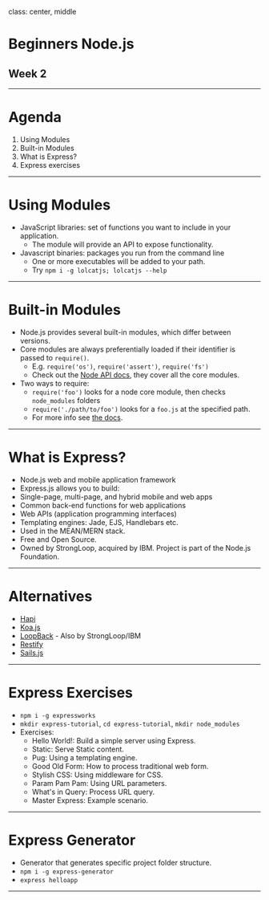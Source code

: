 class: center, middle

# Beginners Node.js
## Week 2

---

# Agenda

1. Using Modules
2. Built-in Modules
3. What is Express?
4. Express exercises

---

# Using Modules

 - JavaScript libraries: set of functions you want to include in your application.
   - The module will provide an API to expose functionality.
 - Javascript binaries: packages you run from the command line
   - One or more executables will be added to your path.
   - Try `npm i -g lolcatjs; lolcatjs --help`

---

# Built-in Modules

 - Node.js provides several built-in modules, which differ between versions.
 - Core modules are always preferentially loaded if their identifier is passed to `require()`.
   - E.g. `require('os')`, `require('assert')`, `require('fs')`
   - Check out the [Node API docs](https://nodejs.org/docs/latest-v8.x/api/fs.html), they cover all the core modules.
 - Two ways to require:
   - `require('foo')` looks for a node core module, then checks `node_modules`
     folders
   - `require('./path/to/foo')` looks for a `foo.js` at the specified path.
   - For more info see [the docs](https://nodejs.org/api/modules.html).

---

# What is Express?

 - Node.js web and mobile application framework
 - Express.js allows you to build:
  - Single-page, multi-page, and hybrid mobile and web apps
  - Common back-end functions for web applications
  - Web APIs (application programming interfaces)
 - Templating engines: Jade, EJS, Handlebars etc.
 - Used in the MEAN/MERN stack.
 - Free and Open Source.
 - Owned by StrongLoop, acquired by IBM. Project is part of the Node.js Foundation.

---

# Alternatives

- [Hapi](https://hapijs.com/)
- [Koa.js](http://koajs.com/)
- [LoopBack](https://loopback.io/) - Also by StrongLoop/IBM
- [Restify](http://restify.com/)
- [Sails.js](https://sailsjs.com/)

---

# Express Exercises

- `npm i -g expressworks`
- `mkdir express-tutorial`, `cd express-tutorial`, `mkdir node_modules`
- Exercises:
  - Hello World!: Build a simple server using Express.
  - Static: Serve Static content.
  - Pug: Using a templating engine.
  - Good Old Form: How to process traditional web form.
  - Stylish CSS: Using middleware for CSS.
  - Param Pam Pam: Using URL parameters.
  - What's in Query: Process URL query.
  -  Master Express: Example scenario.

---

# Express Generator

- Generator that generates specific project folder structure.
- `npm i -g express-generator`
- `express helloapp`


---
